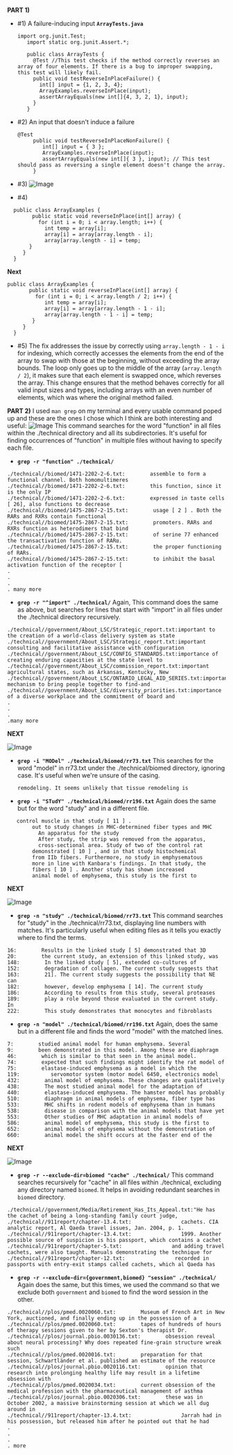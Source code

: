 **PART 1)**
* #1) A failure-inducing input
  **`ArrayTests.java`**

  ```
  import org.junit.Test;
     import static org.junit.Assert.*;

     public class ArrayTests {
       @Test //This test checks if the method correctly reverses an array of four elements. If there is a bug to improper swapping, this test will likely fail.
       public void testReverseInPlaceFailure() {
         int[] input = {1, 2, 3, 4};
         ArrayExamples.reverseInPlace(input);
         assertArrayEquals(new int[]{4, 3, 2, 1}, input);
       }
     }
  ``` 

* #2) An input that doesn't induce a failure
  ```
  @Test 
       public void testReverseInPlaceNonFailure() {
          int[] input = { 3 };
          ArrayExamples.reverseInPlace(input);
          assertArrayEquals(new int[]{ 3 }, input); // This test should pass as reversing a single element doesn't change the array.
       }
  ```
* #3) 
![Image](symptom.png)
* #4)
```
  public class ArrayExamples {
        public static void reverseInPlace(int[] array) {
          for (int i = 0; i < array.length; i++) {
            int temp = array[i];
            array[i] = array[array.length - i]; 
            array[array.length - i] = temp;     
       }
     }
  }
```  
 
 **Next**

```
public class ArrayExamples {
       public static void reverseInPlace(int[] array) {
         for (int i = 0; i < array.length / 2; i++) {
            int temp = array[i];
            array[i] = array[array.length - 1 - i]; 
            array[array.length - 1 - i] = temp;     
        }
     }
  }
```
* #5)
The fix addresses the issue by correctly using `array.length - 1 - i` for indexing, which correctly accesses the elements from the end of the array to swap with those at the beginning, without exceeding the array bounds. The loop only goes up to the middle of the array (`array.length / 2`), it makes sure that each element is swapped once, which reverses the array. This change ensures that the method behaves correctly for all valid input sizes and types, including arrays with an even number of elements, which was where the original method failed.

**PART 2)**
I used `man grep` on my terminal and every usable command poped up and these are the ones I chose which I think are both interesting and useful:
![Image](r.png)
This command searches for the word "function" in all files within the ./technical directory and all its subdirectories. It's useful for finding occurrences of "function" in multiple files without having to specify each file.

* **`grep -r "function" ./technical/`**

```
./technical//biomed/1471-2202-2-6.txt:        assemble to form a functional channel. Both homomultimeres
./technical//biomed/1471-2202-2-6.txt:        this function, since it is the only IP 
./technical//biomed/1471-2202-2-6.txt:        expressed in taste cells [ 26], also functions to decrease
./technical//biomed/1475-2867-2-15.txt:        usage [ 2 ] . Both the RARs and RXRs contain functional
./technical//biomed/1475-2867-2-15.txt:        promoters. RARs and RXRs function as heterodimers that bind
./technical//biomed/1475-2867-2-15.txt:        of serine 77 enhanced the transactivation function of RARα.
./technical//biomed/1475-2867-2-15.txt:        the proper functioning of RARs.
./technical//biomed/1475-2867-2-15.txt:        to inhibit the basal activation function of the receptor [
.
.
.
. many more
```
* **`grep -r "^import" ./technical/`**
  Again, This command does the same as above, but searches for lines that start with "import" in all files under the ./technical directory recursively.

```
./technical//government/About_LSC/Strategic_report.txt:important to the creation of a world-class delivery system as state
./technical//government/About_LSC/Strategic_report.txt:important consulting and facilitative assistance with configuration
./technical//government/About_LSC/CONFIG_STANDARDS.txt:importance of creating enduring capacities at the state level to
./technical//government/About_LSC/commission_report.txt:important agricultural states, such as Arkansas, Kentucky, New
./technical//government/About_LSC/ONTARIO_LEGAL_AID_SERIES.txt:important mechanism to bring people together to find-and
./technical//government/About_LSC/diversity_priorities.txt:importance of a diverse workplace and the commitment of board and
.
.
.
.many more
```
**NEXT**

![Image](i.png)
* **`grep -i "MODel" ./technical/biomed/rr73.txt`** This searches for the word "model" in rr73.txt under the ./technical/biomed directory, ignoring case. It's useful when we're unsure of the casing.

  ```in vitro model of 
  remodeling. It seems unlikely that tissue remodeling is
  ```
  
 * **`grep -i "STudY" ./technical/biomed/rr196.txt`** Again does the same but for the word "study" and in a different file.

```
   control muscle in that study [ 11 ] .
        out to study changes in MHC-determined fiber types and MHC
          An apparatus for the study 
          After study, the strip was removed from the apparatus,
          cross-sectional area. Study of two of the control rat
        demonstrated [ 10 ] , and in that study histochemical
        from IIb fibers. Furthermore, no study in emphysematous
        more in line with Kanbara's findings. In that study, the
        fibers [ 10 ] . Another study has shown increased
        animal model of emphysema, this study is the first to
```

**NEXT**

  ![Image](n.png)
* **`grep -n "study" ./technical/biomed/rr73.txt`** This command searches for "study" in the ./technical/rr73.txt, displaying line numbers with matches. It's particularly useful when editing files as it tells you exactly where to find the terms.

```
16:        Results in the linked study [ 5] demonstrated that 3D
20:        the current study, an extension of this linked study, was
148:        In the linked study [ 5], extended co-cultures of
152:        degradation of collagen. The current study suggests that
163:        21]. The current study suggests the possibility that NE can
182:        however, develop emphysema [ 14]. The current study
186:        According to results from this study, several proteases
189:        play a role beyond those evaluated in the current study. In
222:        This study demonstrates that monocytes and fibroblasts
```
* **`grep -n "model" ./technical/biomed/rr196.txt`** Again, does the same but in a different file and finds the word "model" with the matched lines.

```
7:        studied animal model for human emphysema. Several
9:        been demonstrated in this model. Among these are diaphragm
46:        which is similar to that seen in the animal model.
74:        expected that such findings might identify the rat model of
75:        elastase-induced emphysema as a model in which the
119:          servomotor system (motor model 6450, electronics model
432:        animal model of emphysema. These changes are qualitatively
438:        The most studied animal model for the adaptation of
440:        elastase-induced emphysema. The hamster model has probably
510:        diaphragm in animal models of emphysema, fiber type has
533:        MHC shifts in rodent models of emphysema than in humans
538:        disease in comparison with the animal models that have yet
553:        Other studies of MHC adaptation in animal models of
586:        animal model of emphysema, this study is the first to
652:        animal models of emphysema without the demonstration of
660:        animal model the shift occurs at the faster end of the
```

**NEXT**

![Image](exclude.png)
* **`grep -r --exclude-dir=biomed "cache" ./technical/`** This command searches recursively for "cache" in all files within ./technical, excluding any directory named `biomed`. It helps in avoiding redundant searches in `biomed` directory.

```
./technical//government/Media/Retirement_Has_Its_Appeal.txt:"He has the cachet of being a long-standing family court judge,
./technical//911report/chapter-13.4.txt:                cachets. CIA analytic report, Al Qaeda travel issues, Jan. 2004, p. 1.
./technical//911report/chapter-13.4.txt:                1999. Another possible source of suspicion is his passport, which contains a cachet
./technical//911report/chapter-5.txt:                and adding travel cachets, were also taught. Manuals demonstrating the technique for
./technical//911report/chapter-12.txt:                recorded in passports with entry-exit stamps called cachets, which al Qaeda has
```
* **`grep -r --exclude-dir={government,biomed} "session" ./technical/`** Again does the same, but this times, we used the command so that we exclude both `government` and `biomed` to find the word session in the other.
  
```
./technical//plos/pmed.0020060.txt:        Museum of French Art in New York, auctioned, and finally ending up in the possession of a
./technical//plos/pmed.0020060.txt:        tapes of hundreds of hours of therapy sessions given to her by Sexton's therapist Dr.
./technical//plos/journal.pbio.0030136.txt:        obsession reveal about neural processing? Why does repeated fine-grain structure wreak such
./technical//plos/pmed.0020016.txt:        preparation for that session, Schwartländer et al. published an estimate of the resource
./technical//plos/journal.pbio.0020116.txt:        opinion that research into prolonging healthy life may result in a lifetime obsession with
./technical//plos/pmed.0020034.txt:        current obsession of the medical profession with the pharmaceutical management of asthma
./technical//plos/journal.pbio.0020306.txt:        these was in October 2002, a massive brainstorming session at which we all dug around in
./technical//911report/chapter-13.4.txt:                Jarrah had in his possession, but released him after he pointed out that he had
.
.
.
. more
```
